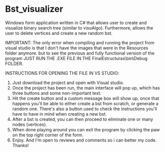 # Bst_visualizer
Windows form application written in C# that allows user to create and visualize binary search tree (similar to visuAlgo). Furthermore, allows the user to delete vertices and create a new random bst.

IMPORTANT: 
The only error when compiling and running the project from visual studio is that I don't have the images that were in the Resources folder anymore. but to see the previous and fully functional version of the program JUST RUN THE .EXE FILE IN THE FinalEstructuras\bin\Debug FOLDER.

INSTRUCTIONS FOR OPENING THE FILE IN VS STUDIO: 
1. Just download the project and open with Visual studio.
2. Once the project has been run, the main interface will pop up, which has three buttons and some non-important text.
3. Hit the create button and a custom message box will show up, once that happens you'll be able to either create a bst from scratch, or generate a random one. There's also a button used to check the instructions you'll have to have in mind when creating a new bst.
4. After a bst is created, you can then proceed to eliminate one or many nodes (vertices).
5. When done playing around you can exit the program by clicking the paw on the top right corner of the form.
6. Enjoy. And I'm open to reviews and comments so i can better my code. Thanks!
